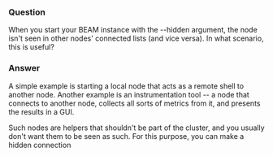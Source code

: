 ### Question
<div>

<div>

<div>

<div>

When you start your BEAM instance with the \--hidden argument, the node
isn't seen in other nodes' connected lists (and vice versa). In what
scenario, this is useful?

</div>

</div>

</div>

</div>


### Answer
<div>

<div>

<div>

<div>

A simple example is starting a local node that acts as a remote shell to
another node. Another example is an instrumentation tool \-- a node that
connects to another node, collects all sorts of metrics from it, and
presents the results in a GUI.

</div>

<div>

Such nodes are helpers that shouldn't be part of the cluster, and you
usually don't want them to be seen as such. For this purpose, you can
make a hidden connection 

</div>

</div>

</div>

</div>


